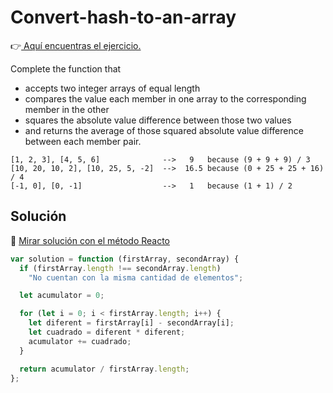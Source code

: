 # Convert-hash-to-an-array

👉[ Aquí encuentras el ejercicio.](https://www.codewars.com/kata/51edd51599a189fe7f000015/train/javascript)

Complete the function that

- accepts two integer arrays of equal length
- compares the value each member in one array to the corresponding member in the other
- squares the absolute value difference between those two values
- and returns the average of those squared absolute value difference between each member pair.

```
[1, 2, 3], [4, 5, 6]              -->   9   because (9 + 9 + 9) / 3
[10, 20, 10, 2], [10, 25, 5, -2]  -->  16.5 because (0 + 25 + 25 + 16) / 4
[-1, 0], [0, -1]                  -->   1   because (1 + 1) / 2
```

## Solución

🔗 [ Mirar solución con el método Reacto ](../js/33-Mean-Square-Error.js)

```js
var solution = function (firstArray, secondArray) {
  if (firstArray.length !== secondArray.length)
    "No cuentan con la misma cantidad de elementos";

  let acumulator = 0;

  for (let i = 0; i < firstArray.length; i++) {
    let diferent = firstArray[i] - secondArray[i];
    let cuadrado = diferent * diferent;
    acumulator += cuadrado;
  }

  return acumulator / firstArray.length;
};
```
